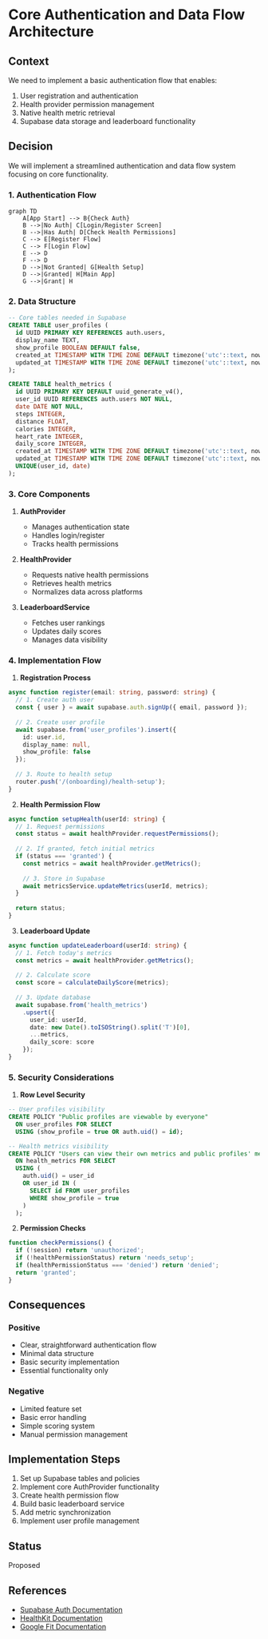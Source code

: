 # Core Authentication and Data Flow Architecture

## Context

We need to implement a basic authentication flow that enables:
1. User registration and authentication
2. Health provider permission management
3. Native health metric retrieval
4. Supabase data storage and leaderboard functionality

## Decision

We will implement a streamlined authentication and data flow system focusing on core functionality.

### 1. Authentication Flow

```mermaid
graph TD
    A[App Start] --> B{Check Auth}
    B -->|No Auth| C[Login/Register Screen]
    B -->|Has Auth| D[Check Health Permissions]
    C --> E[Register Flow]
    C --> F[Login Flow]
    E --> D
    F --> D
    D -->|Not Granted| G[Health Setup]
    D -->|Granted| H[Main App]
    G -->|Grant| H
```

### 2. Data Structure

```sql
-- Core tables needed in Supabase
CREATE TABLE user_profiles (
  id UUID PRIMARY KEY REFERENCES auth.users,
  display_name TEXT,
  show_profile BOOLEAN DEFAULT false,
  created_at TIMESTAMP WITH TIME ZONE DEFAULT timezone('utc'::text, now()),
  updated_at TIMESTAMP WITH TIME ZONE DEFAULT timezone('utc'::text, now())
);

CREATE TABLE health_metrics (
  id UUID PRIMARY KEY DEFAULT uuid_generate_v4(),
  user_id UUID REFERENCES auth.users NOT NULL,
  date DATE NOT NULL,
  steps INTEGER,
  distance FLOAT,
  calories INTEGER,
  heart_rate INTEGER,
  daily_score INTEGER,
  created_at TIMESTAMP WITH TIME ZONE DEFAULT timezone('utc'::text, now()),
  updated_at TIMESTAMP WITH TIME ZONE DEFAULT timezone('utc'::text, now()),
  UNIQUE(user_id, date)
);
```

### 3. Core Components

1. **AuthProvider**
   - Manages authentication state
   - Handles login/register
   - Tracks health permissions

2. **HealthProvider**
   - Requests native health permissions
   - Retrieves health metrics
   - Normalizes data across platforms

3. **LeaderboardService**
   - Fetches user rankings
   - Updates daily scores
   - Manages data visibility

### 4. Implementation Flow

1. **Registration Process**
```typescript
async function register(email: string, password: string) {
  // 1. Create auth user
  const { user } = await supabase.auth.signUp({ email, password });
  
  // 2. Create user profile
  await supabase.from('user_profiles').insert({
    id: user.id,
    display_name: null,
    show_profile: false
  });
  
  // 3. Route to health setup
  router.push('/(onboarding)/health-setup');
}
```

2. **Health Permission Flow**
```typescript
async function setupHealth(userId: string) {
  // 1. Request permissions
  const status = await healthProvider.requestPermissions();
  
  // 2. If granted, fetch initial metrics
  if (status === 'granted') {
    const metrics = await healthProvider.getMetrics();
    
    // 3. Store in Supabase
    await metricsService.updateMetrics(userId, metrics);
  }
  
  return status;
}
```

3. **Leaderboard Update**
```typescript
async function updateLeaderboard(userId: string) {
  // 1. Fetch today's metrics
  const metrics = await healthProvider.getMetrics();
  
  // 2. Calculate score
  const score = calculateDailyScore(metrics);
  
  // 3. Update database
  await supabase.from('health_metrics')
    .upsert({
      user_id: userId,
      date: new Date().toISOString().split('T')[0],
      ...metrics,
      daily_score: score
    });
}
```

### 5. Security Considerations

1. **Row Level Security**
```sql
-- User profiles visibility
CREATE POLICY "Public profiles are viewable by everyone"
  ON user_profiles FOR SELECT
  USING (show_profile = true OR auth.uid() = id);

-- Health metrics visibility
CREATE POLICY "Users can view their own metrics and public profiles' metrics"
  ON health_metrics FOR SELECT
  USING (
    auth.uid() = user_id 
    OR user_id IN (
      SELECT id FROM user_profiles 
      WHERE show_profile = true
    )
  );
```

2. **Permission Checks**
```typescript
function checkPermissions() {
  if (!session) return 'unauthorized';
  if (!healthPermissionStatus) return 'needs_setup';
  if (healthPermissionStatus === 'denied') return 'denied';
  return 'granted';
}
```

## Consequences

### Positive
- Clear, straightforward authentication flow
- Minimal data structure
- Basic security implementation
- Essential functionality only

### Negative
- Limited feature set
- Basic error handling
- Simple scoring system
- Manual permission management

## Implementation Steps

1. Set up Supabase tables and policies
2. Implement core AuthProvider functionality
3. Create health permission flow
4. Build basic leaderboard service
5. Add metric synchronization
6. Implement user profile management

## Status

Proposed

## References

- [Supabase Auth Documentation](https://supabase.com/docs/guides/auth)
- [HealthKit Documentation](https://developer.apple.com/documentation/healthkit)
- [Google Fit Documentation](https://developers.google.com/fit)